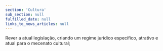 ```yaml
---
section: 'Cultura'
sub_section: null
fulfilled_date: null
links_to_news_articles: null
---
```


Rever a atual legislação, criando um regime jurídico específico, atrativo e atual para o mecenato cultural;